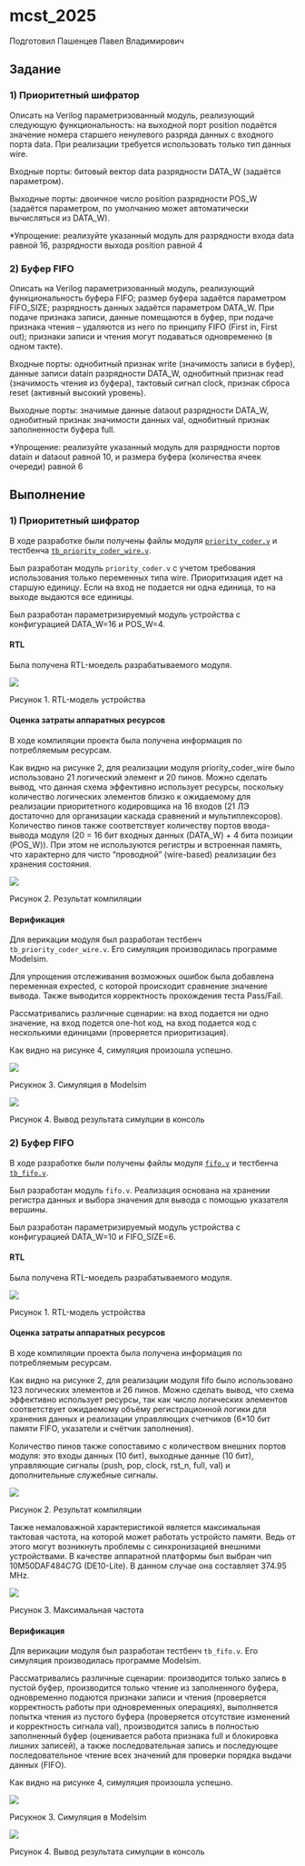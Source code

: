 # mcst_2025

Подготовил Пашенцев Павел Владимирович

## Задание 

### 1) Приоритетный шифратор

Описать на Verilog параметризованный модуль, реализующий следующую функциональность: на выходной порт position подаётся значение номера старшего ненулевого разряда данных с входного порта data. При реализации требуется использовать только тип данных wire. 

Входные порты: битовый вектор data разрядности DATA_W (задаётся параметром). 

Выходные порты: двоичное число position разрядности POS_W (задаётся параметром, по умолчанию может автоматически вычисляться из DATA_W). 

*Упрощение: реализуйте указанный модуль для разрядности входа data равной 16, разрядности выхода position равной 4

### 2) Буфер FIFO 

Описать на Verilog параметризованный модуль, реализующий функциональность буфера FIFO; размер буфера задаётся параметром FIFO_SIZE; разрядность данных задаётся параметром DATA_W. При подаче признака записи, данные помещаются в буфер, при подаче признака чтения – удаляются из него по принципу FIFO (First in, First out); признаки записи и чтения могут подаваться одновременно (в одном такте). 

Входные порты: однобитный признак write (значимость записи в буфер), данные записи datain разрядности DATA_W, однобитный признак read (значимость чтения из буфера), тактовый сигнал clock, признак сброса reset (активный высокий уровень). 

Выходные порты: значимые данные dataout разрядности DATA_W, однобитный признак значимости данных val, однобитный признак заполненности буфера full. 

*Упрощение: реализуйте указанный модуль для разрядности портов datain и dataout равной 10, и размера буфера (количества ячеек очереди) равной 6

## Выполнение

### 1) Приоритетный шифратор

В ходе разработке были получены файлы модуля [`priority_coder.v`](/priority_coder/priority_coder_wire.v) и тестбенча [`tb_priority_coder_wire.v`](/priority_coder/tb_priority_coder_wire.v). 

Был разработан модуль `priority_coder.v` с учетом требования использования только переменных типа wire. Приоритизация идет на старшую единицу. Если на вход не подается ни одна единица, то на выходе выдаются все единицы. 

Был разработан параметризируемый модуль устройства с конфигурацией DATA_W=16 и POS_W=4. 

#### RTL

Была получена RTL-моедель разрабатываемого модуля. 

![](/priority_coder/docs/RTL.png)

Рисунок 1. RTL-модель устройства

#### Оценка затраты аппаратных ресурсов

В ходе компиляции проекта была получена информация по потребляемым ресурсам. 

Как видно на рисунке 2, для реализации модуля priority_coder_wire было использовано 21 логический элемент и 20 пинов. Можно сделать вывод, что данная схема эффективно использует ресурсы, поскольку количество логических элементов близко к ожидаемому для реализации приоритетного кодировщика на 16 входов (21 ЛЭ достаточно для организации каскада сравнений и мультиплексоров). Количество пинов также соответствует количеству портов ввода-вывода модуля (20 = 16 бит входных данных (DATA_W) + 4 бита позиции (POS_W)). При этом не используются регистры и встроенная память, что характерно для чисто “проводной” (wire-based) реализации без хранения состояния.

![](/priority_coder/docs/FS.png)

Рисунок 2. Результат компиляции

#### Верификация

Для верикации модуля был разработан тестбенч `tb_priority_coder_wire.v`. Его симуляция производилась программе Modelsim. 

Для упрощения отслеживания возможных ошибок была добавлена переменная expected, с которой происходит сравнение значение вывода. Также выводится корректность прохождения теста Pass/Fail. 

Рассматривались различные сценарии: на вход подается ни одно значение, на вход подется one-hot код, на вход подается код с несколькими единицами (проверяется приоритизация).

Как видно на рисунке 4, симуляция произошла успешно. 

![](/priority_coder/docs/Modelsim.png)

Рисукнок 3. Симуляция в Modelsim

![](/priority_coder/docs/Simulation.png)

Рисунок 4. Вывод результата симулции в консоль 

### 2) Буфер FIFO

В ходе разработке были получены файлы модуля [`fifo.v`](/fifo/fifo.v) и тестбенча [`tb_fifo.v`](/fifo/tb_fifo.v). 

Был разработан модуль `fifo.v`. Реализация основана на хранении регистра данных и выбора значения для вывода с помощью указателя вершины. 

Был разработан параметризируемый модуль устройства с конфигурацией DATA_W=10 и FIFO_SIZE=6. 

#### RTL

Была получена RTL-моедель разрабатываемого модуля. 

![](/fifo/docs/RTL.png)

Рисунок 1. RTL-модель устройства

#### Оценка затраты аппаратных ресурсов

В ходе компиляции проекта была получена информация по потребляемым ресурсам. 

Как видно на рисунке 2, для реализации модуля fifo было использовано 123 логических элементов и 26 пинов. Можно сделать вывод, что схема эффективно использует ресурсы, так как число логических элементов соответствует ожидаемому объёму регистрационной логики для хранения данных и реализации управляющих счетчиков (6×10 бит памяти FIFO, указатели и счётчик заполнения). 

Количество пинов также сопоставимо с количеством внешних портов модуля: это входы данных (10 бит), выходные данные (10 бит), управляющие сигналы (push, pop, clock, rst_n, full, val) и дополнительные служебные сигналы.

![](/fifo/docs/FS.png)

Рисунок 2. Результат компиляции

Также немаловажной характеристикой является максимальная тактовая частота, на которой может работать устройсто памяти. Ведь от этого могут возникнуть проблемы с синхронизацией внешними устройствами. В качестве аппаратной платформы был выбран чип 10M50DAF484C7G (DE10-Lite). В данном случае она составляет 374.95 MHz. 

![](/fifo/docs/Fmax.png)

Рисунок 3. Максимальная частота

#### Верификация

Для верикации модуля был разработан тестбенч `tb_fifo.v`. Его симуляция производилась программе Modelsim. 

Рассматривались различные сценарии: производится только запись в пустой буфер, производится только чтение из заполненного буфера, одновременно подаются признаки записи и чтения (проверяется корректность работы при одновременных операциях), выполняется попытка чтения из пустого буфера (проверяется отсутствие изменений и корректность сигнала val), производится запись в полностью заполненный буфер (оценивается работа признака full и блокировка лишних записей), а также последовательная запись и последующее последовательное чтение всех значений для проверки порядка выдачи данных (FIFO).

Как видно на рисунке 4, симуляция произошла успешно. 

![](/fifo/docs/Modelsim.png)

Рисукнок 3. Симуляция в Modelsim

![](/fifo/docs/Simulation.png)

Рисунок 4. Вывод результата симулции в консоль 